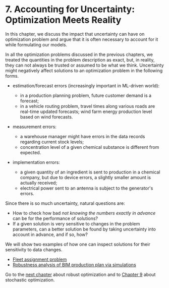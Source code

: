 # 7. Accounting for Uncertainty: Optimization Meets Reality

In this chapter, we discuss the impact that uncertainty can have on optimization problem and argue that it is often necessary to account for it while formulating our models.

In all the optimization problems discussed in the previous chapters, we treated the quantities in the problem description as exact, but, in reality, they can not always be trusted or assumed to be what we think. Uncertainty might negatively affect solutions to an optimization problem in the following forms.

-  estimation/forecast errors (increasingly important in ML-driven world): 
    - in a production planning problem, future customer demand is a forecast;
    - in a vehicle routing problem, travel times along various roads are real-time updated forecasts; wind farm energy production level based on wind forecasts.
    
- measurement errors: 
    - a warehouse manager might have errors in the data records regarding current stock levels; 
    - concentration level of a given chemical substance is different from expected.
    
- implementation errors:
    - a given quantity of an ingredient is sent to production in a chemical company, but due to device errors, a slightly smaller amount is actually received; 
    - electrical power sent to an antenna is subject to the generator's errors.

Since there is so much uncertainty, natural questions are: 
- How to check how bad *not knowing the numbers exactly in advance* can be for the performance of solutions?
- If a given solution is very sensitive to changes in the problem parameters, can a better solution be found by taking uncertainty into account in advance, and if so, how?

We will show two examples of how one can inspect solutions for their sensitivity to data changes.

* [Fleet assignment problem](01-fleet-assignment.ipynb)
* [Robustness analysis of BIM production plan via simulations](02-bim-robustness-analysis.ipynb)

Go to the [next chapter](../08/08.00.md) about robust optimization and to [Chapter 9](../09/09.00.md) about stochastic optimization.